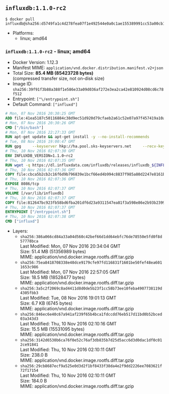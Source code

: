 ## `influxdb:1.1.0-rc2`

```console
$ docker pull influxdb@sha256:d5749fa1c4d278fea07f1e492544e0a0c1ae155389991cc53a00cb196430ee85
```

-	Platforms:
	-	linux; amd64

### `influxdb:1.1.0-rc2` - linux; amd64

-	Docker Version: 1.12.3
-	Manifest MIME: `application/vnd.docker.distribution.manifest.v2+json`
-	Total Size: **85.4 MB (85423728 bytes)**  
	(compressed transfer size, not on-disk size)
-	Image ID: `sha256:39f91f3b88a388f1e586e33a09d036af272e3ea2ca42e810924d08cd6c78f512`
-	Entrypoint: `["\/entrypoint.sh"]`
-	Default Command: `["influxd"]`

```dockerfile
# Mon, 07 Nov 2016 20:30:25 GMT
ADD file:41ea5187c50116884c38d9ec51d920d79cfaeb2a61c52e07a97f457419a10a4f in / 
# Mon, 07 Nov 2016 20:30:26 GMT
CMD ["/bin/bash"]
# Mon, 07 Nov 2016 22:27:33 GMT
RUN apt-get update && apt-get install -y --no-install-recommends 		ca-certificates 		curl 		wget 	&& rm -rf /var/lib/apt/lists/*
# Tue, 08 Nov 2016 19:00:47 GMT
RUN gpg     --keyserver hkp://ha.pool.sks-keyservers.net     --recv-keys 05CE15085FC09D18E99EFB22684A14CF2582E0C5
# Thu, 10 Nov 2016 02:07:30 GMT
ENV INFLUXDB_VERSION=1.1.0~rc2
# Thu, 10 Nov 2016 02:07:35 GMT
RUN wget -q https://dl.influxdata.com/influxdb/releases/influxdb_${INFLUXDB_VERSION}_amd64.deb.asc &&     wget -q https://dl.influxdata.com/influxdb/releases/influxdb_${INFLUXDB_VERSION}_amd64.deb &&     gpg --batch --verify influxdb_${INFLUXDB_VERSION}_amd64.deb.asc influxdb_${INFLUXDB_VERSION}_amd64.deb &&     dpkg -i influxdb_${INFLUXDB_VERSION}_amd64.deb &&     rm -f influxdb_${INFLUXDB_VERSION}_amd64.deb*
# Thu, 10 Nov 2016 02:07:36 GMT
COPY file:cbca5b2cb2c16f6d9b796839e1bcf66ed4b994c8837f985a80d2247e8161bcc7 in /etc/influxdb/influxdb.conf 
# Thu, 10 Nov 2016 02:07:36 GMT
EXPOSE 8086/tcp
# Thu, 10 Nov 2016 02:07:37 GMT
VOLUME [/var/lib/influxdb]
# Thu, 10 Nov 2016 02:07:37 GMT
COPY file:812647bc923fb58bd6fba201df6d23a9311547ea81f3a598e86e2b93b2399169 in /entrypoint.sh 
# Thu, 10 Nov 2016 02:07:37 GMT
ENTRYPOINT ["/entrypoint.sh"]
# Thu, 10 Nov 2016 02:07:38 GMT
CMD ["influxd"]
```

-	Layers:
	-	`sha256:386a066cd84a33a04d560c42bef66d1dd64ebfc76de78550e5fd0f8d57778bca`  
		Last Modified: Mon, 07 Nov 2016 20:34:04 GMT  
		Size: 51.4 MB (51356989 bytes)  
		MIME: application/vnd.docker.image.rootfs.diff.tar.gzip
	-	`sha256:75ea8418708338e40dce9179cfe97fd116831f1601be50fef48ea6011653c986`  
		Last Modified: Mon, 07 Nov 2016 22:57:05 GMT  
		Size: 18.5 MB (18528477 bytes)  
		MIME: application/vnd.docker.image.rootfs.diff.tar.gzip
	-	`sha256:3a5c2f2069c8ad4411d8d0de5b23f1cc58b73ee10feba4907738119d4305fbb3`  
		Last Modified: Tue, 08 Nov 2016 19:01:13 GMT  
		Size: 6.7 KB (6745 bytes)  
		MIME: application/vnd.docker.image.rootfs.diff.tar.gzip
	-	`sha256:846ec6e40c67a941af239f65b4bca1fdccdd76eb517d11bd0b52bced03a343d3`  
		Last Modified: Thu, 10 Nov 2016 02:10:16 GMT  
		Size: 15.5 MB (15531095 bytes)  
		MIME: application/vnd.docker.image.rootfs.diff.tar.gzip
	-	`sha256:3142d6530b6ca76f0e52c76af3db835b7d25d5acc6d3d0dac1df0c012ce91841`  
		Last Modified: Thu, 10 Nov 2016 02:10:11 GMT  
		Size: 238.0 B  
		MIME: application/vnd.docker.image.rootfs.diff.tar.gzip
	-	`sha256:29cb8687ecf9a525e0d3d2f1bf8433f38da4e2f9dd2226ee7083621f72f17154`  
		Last Modified: Thu, 10 Nov 2016 02:10:11 GMT  
		Size: 184.0 B  
		MIME: application/vnd.docker.image.rootfs.diff.tar.gzip
